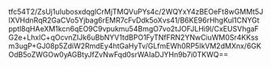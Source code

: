 tfc54T2/ZsUj1uIubosxdqglCrMjTMQVuPYs4c/2WQYxY4zBEOeFt8wGMMt5JlXVHdnRqR2GaCVo5Yjbag6rEMR7cFvDdk5oXvs41/B6KE96rHhgKul1CNYGtpptl8qHAeXM1kcn6qEO9C9vpukmu54BmgO7vo2tJOFJLHi9l/CxEUSVhgaFG2e+LhxlC+qOcvnZIJk6uBbNYV1tdBPO1FyTNfFRN2YNwCiuWM0Sr4KKssm3ugP+GJ08p5ZdiW2RmdEy4htGaHyTv/GLfmEWh0RP5IkVM2dMXnx/6GKOdB5oZWGOw0yAGBtyJfZvNwFqd0srWAIaDJYHn9b7i0TKWQ==
